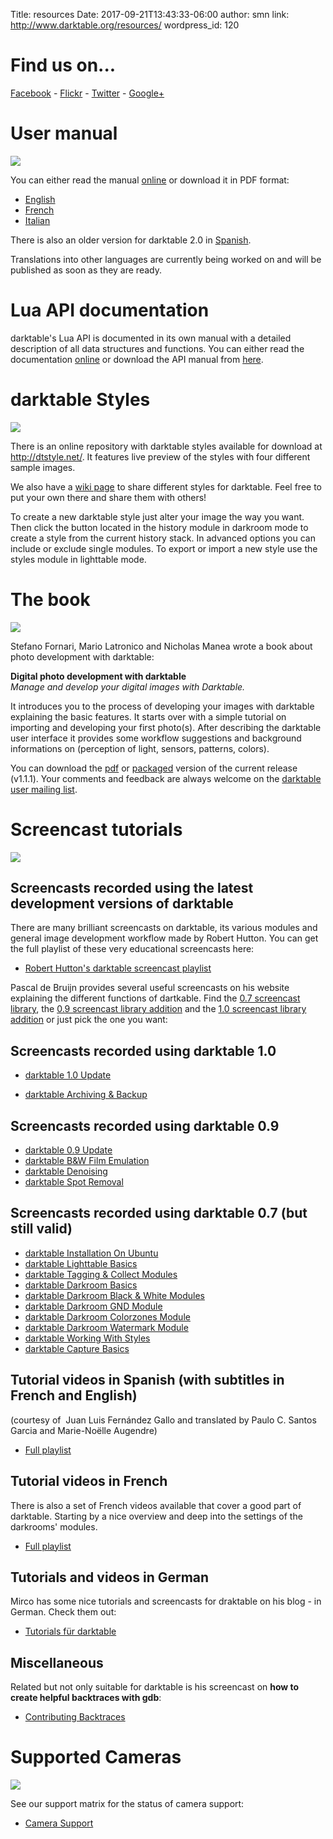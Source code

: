 Title: resources
Date: 2017-09-21T13:43:33-06:00
author: smn
link: http://www.darktable.org/resources/
wordpress_id: 120

# Find us on...

[Facebook](http://www.facebook.com/darktable) - [Flickr](http://www.flickr.com/groups/darktable/) - [Twitter](http://twitter.com/#!/darktable_org) - [Google+](http://www.google.com/+darktable)


# User manual
![]({attach}drop.jpg)

You can either read the manual [online](/usermanual/index.html.php) or download it in PDF format:

  * [English](https://github.com/darktable-org/darktable/releases/download/release-2.2.0/darktable-usermanual.pdf)
  * [French](https://github.com/darktable-org/darktable/releases/download/release-2.2.0/darktable-usermanual-fr.pdf)
  * [Italian](https://github.com/darktable-org/darktable/releases/download/release-2.2.0/darktable-usermanual-it.pdf)

There is also an older version for darktable 2.0 in [Spanish](https://github.com/darktable-org/darktable/releases/download/release-2.0.0/darktable-usermanual-es.pdf).

Translations into other languages are currently being worked on and will be published as soon as they are ready.

# Lua API documentation

darktable's Lua API is documented in its own manual with a detailed description of all data
structures and functions. You can either read the documentation [online](/lua-api/index.html.php) or download the API manual from
[here](https://github.com/darktable-org/darktable/releases/download/release-2.0.0/darktable-lua-api.pdf).


# darktable Styles
![]({attach}styles.jpg)

There is an online repository with darktable styles available for download at <http://dtstyle.net/>. It features live preview of the styles with four different sample images.

We also have a [wiki page](http://darktable.org/redmine/projects/darktable/wiki/DarktableStyles) to share different styles for darktable. Feel free to put your own there and share them with others!

To create a new darktable style just alter your image the way you want. Then click the button located in the history module in darkroom mode to create a style from the current history stack. In advanced options you can include or exclude single modules. To export or import a new style use the styles module in lighttable mode.


# The book
![]({attach}cover.jpg)

Stefano Fornari, Mario Latronico and Nicholas Manea wrote a book about photo development with darktable:

**Digital photo development with darktable**  
_Manage and develop your digital images with Darktable._

It introduces you to the process of developing your images with darktable explaining the basic features. It starts over with a simple tutorial on importing and developing your first photo(s). After describing the darktable user interface it provides some workflow suggestions and background informations on (perception of light, sensors, patterns, colors).

You can download the [pdf](http://sourceforge.net/projects/darktable/files/darktable/book/1.1.1/darktable-1.1.1.pdf/download) or [packaged](http://sourceforge.net/projects/darktable/files/darktable/book/1.1.1/darktable-book-1.1.1.zip/download) version of the current release (v1.1.1). Your comments and feedback are always welcome on the [darktable user mailing list](mailto:darktable-user+subscribe@lists.darktable.org).


# Screencast tutorials
![]({attach}vaxholmen.jpg)

## Screencasts recorded using the latest development versions of darktable

There are many brilliant screencasts on darktable, its various modules and general image development workflow made by Robert Hutton. You can get the full playlist of these very educational screencasts here:

  * [Robert Hutton's darktable screencast playlist](http://www.youtube.com/playlist?list=PLmvlUro_Up1NBX7VK8UUuyWo1B468zEA0)

Pascal de Bruijn provides several useful screencasts on his website explaining the different functions of dartkable. Find the [0.7 screencast library](http://blog.pcode.nl/2010/12/06/darktable-0-7-screencast-library/), the [0.9 screencast library addition](http://blog.pcode.nl/2011/11/05/darktable-0-9-screencast-library-addition/) and the [1.0 screencast library addition](http://blog.pcode.nl/2012/06/02/darktable-1-0-screencast-library-addition/) or just pick the one you want:

## Screencasts recorded using darktable 1.0

  * [darktable 1.0 Update](http://blog.pcode.nl/wp-content/uploads/2012/05/darktable-10-update.ogv)

  * [darktable Archiving & Backup](http://blog.pcode.nl/wp-content/uploads/2012/05/darktable-10-archiving.ogv)

## Screencasts recorded using darktable 0.9

  * [darktable 0.9 Update](http://blog.pcode.nl/wp-content/uploads/2011/10/22/darktable-update.ogv)
  * [darktable B&W Film Emulation](http://blog.pcode.nl/wp-content/uploads/2011/10/22/darktable-bwfilmemu.ogv)
  * [darktable Denoising](http://blog.pcode.nl/wp-content/uploads/2011/10/22/darktable-denoise.ogv)
  * [darktable Spot Removal](http://blog.pcode.nl/wp-content/uploads/2011/10/22/darktable-spotremoval.ogv)

## Screencasts recorded using darktable 0.7 (but still valid)

  * [darktable Installation On Ubuntu](http://blog.pcode.nl/wp-content/uploads/2010/12/darktable-ubuntu-installation.ogv)
  * [darktable Lighttable Basics](http://blog.pcode.nl/wp-content/uploads/2010/12/darktable-lighttable-basics.ogv)
  * [darktable Tagging & Collect Modules](http://blog.pcode.nl/wp-content/uploads/2010/12/darktable-lighttable-tagging-collect.ogv)
  * [darktable Darkroom Basics](http://blog.pcode.nl/wp-content/uploads/2010/12/darktable-darkroom-basics.ogv)
  * [darktable Darkroom Black & White Modules](http://blog.pcode.nl/wp-content/uploads/2010/12/darktable-darkroom-plugins-bw.ogv)
  * [darktable Darkroom GND Module](http://blog.pcode.nl/wp-content/uploads/2010/12/darktable-darkroom-plugins-gnd.ogv)
  * [darktable Darkroom Colorzones Module](http://blog.pcode.nl/wp-content/uploads/2010/12/darktable-darkroom-plugins-colorzones.ogv)
  * [darktable Darkroom Watermark Module](http://blog.pcode.nl/wp-content/uploads/2010/12/darktable-darkroom-plugins-watermark.ogv)
  * [darktable Working With Styles](http://blog.pcode.nl/wp-content/uploads/2010/12/darktable-styles.ogv)
  * [darktable Capture Basics](http://blog.pcode.nl/wp-content/uploads/2010/12/darktable-capture-basics.ogv)

## Tutorial videos in Spanish (with subtitles in French and English)

(courtesy of  Juan Luis Fernández Gallo and translated by Paulo C. Santos Garcia and Marie-Noëlle Augendre)

  * [Full playlist](https://www.youtube.com/playlist?list=PL8F1F85AC801013BD)

## Tutorial videos in French

There is also a set of French videos available that cover a good part of darktable. Starting by a nice overview and deep into the settings of the darkrooms' modules.

  * [Full playlist](https://www.youtube.com/playlist?list=PLZOdZMT41b7W0IBntprxOOqlw54iiKRMb)

## Tutorials and videos in German

Mirco has some nice tutorials and screencasts for draktable on his blog - in German. Check them out:

  * [Tutorials für darktable](http://www.shutter-speed.ch/?cat=22)

## Miscellaneous

Related but not only suitable for darktable is his screencast on **how to create helpful backtraces with gdb**:

  * [Contributing Backtraces](http://blog.pcode.nl/2010/08/31/contributing-backtraces/)


# Supported Cameras
![]({attach}cameras.jpg)

See our support matrix for the status of camera support:

  * [Camera Support](/resources/camera-support/)

